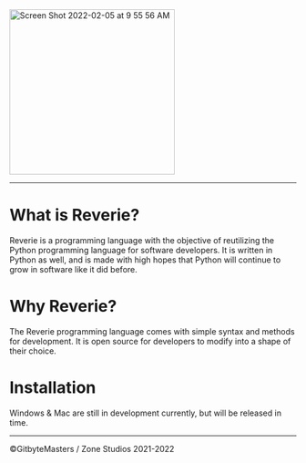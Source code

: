 <img width="290" alt="Screen Shot 2022-02-05 at 9 55 56 AM" src="https://user-images.githubusercontent.com/76265961/152647005-ee9fe914-db35-4bc4-8061-5cf0a798fde2.png">

---

# What is Reverie?
Reverie is a programming language with the objective of reutilizing the Python programming language for software developers. It is written in Python as well, and is made with high hopes that Python will continue to grow in software like it did before.
# Why Reverie?
The Reverie programming language comes with simple syntax and methods for development. It is open source for developers to modify into a shape of their choice.
# Installation
Windows & Mac are still in development currently, but will be released in time.

---
©GitbyteMasters / Zone Studios 2021-2022
